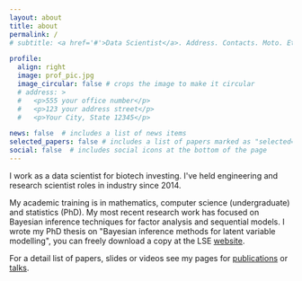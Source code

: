 ```yaml
---
layout: about
title: about
permalink: /
# subtitle: <a href='#'>Data Scientist</a>. Address. Contacts. Moto. Etc.

profile:
  align: right
  image: prof_pic.jpg
  image_circular: false # crops the image to make it circular
  # address: >
  #   <p>555 your office number</p>
  #   <p>123 your address street</p>
  #   <p>Your City, State 12345</p>

news: false  # includes a list of news items
selected_papers: false # includes a list of papers marked as "selected={true}"
social: false  # includes social icons at the bottom of the page
---
```



I work as a data scientist for biotech investing. I've held engineering and research scientist roles in industry since 2014.

My academic training is in mathematics, computer science (undergraduate) and statistics (PhD).
My most recent research work has focused on Bayesian inference techniques for factor analysis and sequential models.
I wrote my PhD thesis on "Bayesian inference methods for latent variable modelling", you can freely download a copy at the LSE [website](https://etheses.lse.ac.uk/4380/).

For a detail list of papers, slides or videos see my pages for [publications](https://bayesways.github.io/publications/) or [talks](https://bayesways.github.io/talks/). 



